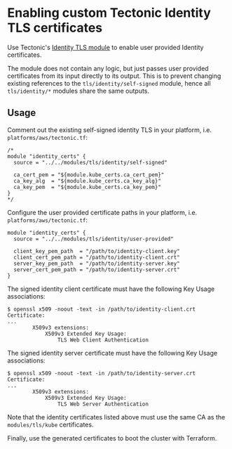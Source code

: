 # Enabling custom Tectonic Identity TLS certificates

Use Tectonic's [Identity TLS module][identity-module] to enable user provided Identity certificates.

The module does not contain any logic, but just passes user provided certificates from its input directly to its output. This is to prevent changing existing references to the `tls/identity/self-signed` module, hence all `tls/identity/*` modules share the same outputs.

## Usage

Comment out the existing self-signed identity TLS in your platform, i.e. `platforms/aws/tectonic.tf`:

```
/*
module "identity_certs" {
  source = "../../modules/tls/identity/self-signed"

  ca_cert_pem = "${module.kube_certs.ca_cert_pem}"
  ca_key_alg  = "${module.kube_certs.ca_key_alg}"
  ca_key_pem  = "${module.kube_certs.ca_key_pem}"
}
*/
```

Configure the user provided certificate paths in your platform, i.e. `platforms/aws/tectonic.tf`:

```
module "identity_certs" {
  source = "../../modules/tls/identity/user-provided"

  client_key_pem_path  = "/path/to/identity-client.key"
  client_cert_pem_path = "/path/to/identity-client.crt"
  server_key_pem_path  = "/path/to/identity-server.key"
  server_cert_pem_path = "/path/to/identity-server.crt"
}
```

The signed identity client certificate must have the following Key Usage associations:

```
$ openssl x509 -noout -text -in /path/to/identity-client.crt
Certificate:
...
        X509v3 extensions:
            X509v3 Extended Key Usage:
                TLS Web Client Authentication
```

The signed identity server certificate must have the following Key Usage associations:

```
$ openssl x509 -noout -text -in /path/to/identity-server.crt
Certificate:
...
        X509v3 extensions:
            X509v3 Extended Key Usage:
                TLS Web Server Authentication
```

Note that the identity certificates listed above must use the same CA as the `modules/tls/kube` certificates.

Finally, use the generated certificates to boot the cluster with Terraform.


[identity-module]: https://github.com/coreos/tectonic-installer/tree/master/modules/tls/identity/
